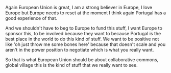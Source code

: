 Again European Union is great, I am a strong believer in Europe, I love Europe but Europe needs to reset at the moment I think again Portugal has a good experience of that.

And we shouldn't have to beg to Europe to fund this stuff, I want Europe to sponsor this, to be involved because they want to because Portugal is the best place in the world to do this kind of stuff. We want to be positive not like 'oh just throw me some bones here' because that doesn't scale and you aren't in the power position to negotiate which is what you really want.

So that is what European Union should be about collaborative commons, global village this is the kind of stuff that we really want to see.
